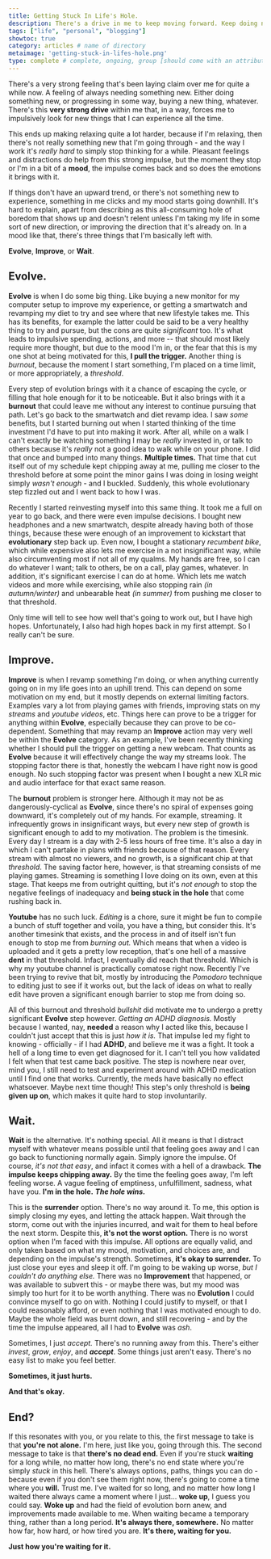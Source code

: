```yaml
---
title: Getting Stuck In Life's Hole.
description: There's a drive in me to keep moving forward. Keep doing new things. Never stop moving. Or else I'll drown in the hole I made for myself.
tags: ["life", "personal", "blogging"]
showtoc: true
category: articles # name of directory
metaimage: 'getting-stuck-in-lifes-hole.png'
type: complete # complete, ongoing, group [should come with an attribute (partAmnt)]
---
```


There's a very strong feeling that's been laying claim over me for quite a while now. 
A feeling of always needing something new. Either doing something new, or progressing in some way,
buying a new thing, whatever. There's this **very strong drive** within me that, in a way, forces
me to impulsively look for new things that I can experience all the time.

This ends up making relaxing quite a lot harder, because if I'm relaxing, then there's not really
something new that I'm going through - and the way I work it's _really hard_ to simply stop thinking
for a while. Pleasant feelings and distractions do help from this strong impulse, but the moment they 
stop or I'm in a bit of a **mood**, the impulse comes back and so does the emotions it brings with it.

If things don't have an upward trend, or there's not something new to experience, something in me clicks
and my mood starts going downhill. It's hard to explain, apart from describing as this all-consuming hole
of boredom that shows up and doesn't relent unless I'm taking my life in some sort of new direction, or
improving the direction that it's already on. In a mood like that, there's three things that I'm basically left with.

**Evolve**, **Improve**, or **Wait**.

## Evolve.

**Evolve** is when I do some big thing. Like buying a new monitor for my computer setup to improve my experience,
or getting a smartwatch and revamping my diet to try and see where that new lifestyle takes me. This has its benefits,
for example the latter could be said to be a very healthy thing to try and pursue, but the cons are quite _significant_ too.
It's what leads to impulsive spending, actions, and more -- that should most likely require more thought, but due to the 
mood I'm in, or the fear that this is my one shot at being motivated for this, **I pull the trigger.** Another thing is 
_burnout_, because the moment I start something, I'm placed on a time limit, or more appropriately, a _threshold_.

Every step of evolution brings with it a chance of escaping the cycle, or filling that hole enough for it to be noticeable.
But it also brings with it a **burnout** that could leave me without any interest to continue pursuing that path. Let's go back
to the smartwatch and diet revamp idea. I saw _some_ benefits, but I started burning out when I started thinking of the time 
investment I'd have to put into making it work. After all, while on a walk I can't exactly be watching something I may be _really_
invested in, or talk to others because it's _really_ not a good idea to walk while on your phone. I did that once and bumped into
many things. **Multiple times.** That time that cut itself out of my schedule kept chipping away at me, pulling me closer to the 
threshold before at some point the minor gains I was doing in losing weight simply _wasn't enough_ - and I buckled. Suddenly, this
whole evolutionary step fizzled out and I went back to how I was.

Recently I started reinvesting myself into this same thing. It took me a full on year to go back, and there were even impulse decisions.
I bought new headphones and a new smartwatch, despite already having both of those things, because these were enough of an improvement to
kickstart that **evolutionary** step back up. Even now, I bought a stationary _recumbent bike_, which while expensive also lets me 
exercise in a not insignificant way, while also circumventing most if not all of my qualms. My hands are free, so I can do whatever I want;
talk to others, be on a call, play games, whatever. In addition, it's significant exercise I can do at home. Which lets me watch videos and 
more while exercising, while also stopping rain _(in autumn/winter)_ and unbearable heat _(in summer)_ from pushing me closer to that threshold.

Only time will tell to see how well that's going to work out, but I have high hopes. Unfortunately, I also had high hopes back in my first attempt.
So I really can't be sure.

## Improve.

**Improve** is when I revamp something I'm doing, or when anything currently going on in my life goes into an uphill trend. This can depend on 
some motivation on my end, but it mostly depends on external limiting factors. Examples vary a lot from playing games with friends, improving 
stats on my _streams_ and _youtube videos_, etc. Things here can prove to be a trigger for anything within **Evolve**, especially because they 
can prove to be co-dependent. Something that may revamp an **Improve** action may very well be within the **Evolve** category. As an example,
I've been recently thinking whether I should pull the trigger on getting a new webcam. That counts as **Evolve** because it will effectively
change the way my streams look. The stopping factor there is that, honestly the webcam I have right now is good enough. No such stopping factor was
present when I bought a new XLR mic and audio interface for that exact same reason.

The **burnout** problem is stronger here. Although it may not be as dangerously-cyclical as **Evolve**, since there's no spiral of expenses going downward,
it's completely out of my hands. For example, streaming. It infrequently grows in insignificant ways, but every new step of growth is significant enough
to add to my motivation. The problem is the timesink. Every day I stream is a day with 2-5 less hours of free time. It's also a day in which I can't partake
in plans with friends because of that reason. Every stream with almost no viewers, and no growth, is a significant chip at that _threshold_. The saving factor
here, however, is that streaming consists of me playing games. Streaming is something I love doing on its own, even at this stage. That keeps me from outright 
quitting, but it's _not enough_ to stop the negative feelings of inadequacy and **being stuck in the hole** that come rushing back in.

**Youtube** has no such luck. _Editing_ is a chore, sure it might be fun to compile a bunch of stuff together and voila, you have a thing, but consider this.
It's another timesink that exists, and the process in and of itself isn't fun enough to stop me from _burning out._ Which means that when a video is uploaded
and it gets a pretty low reception, that's one hell of a massive **dent** in that threshold. Infact, I eventually did reach that threshold. Which is why my
youtube channel is practically comatose right now. Recently I've been trying to revive that bit, mostly by introducing the _Pomodoro_ technique to editing
just to see if it works out, but the lack of ideas on what to really edit have proven a significant enough barrier to stop me from doing so.

All of this burnout and threshold _bullshit_ did motivate me to undergo a pretty significant **Evolve** step however. _Getting an ADHD diagnosis._ Mostly
because I wanted, nay, **needed** a reason why I acted like this, because I couldn't just accept that this is just _how it is._ That impulse led my fight
to knowing - officially - if I had **ADHD**, and believe me it was a fight. It took a hell of a long time to even get diagnosed for it. I can't tell you
how validated I felt when that test came back positive. The step is nowhere near over, mind you, I still need to test and experiment around with ADHD 
medication until I find one that works. Currently, the meds have basically no effect whatsoever. Maybe next time though! This step's only threshold is
**being given up on**, which makes it quite hard to stop involuntarily.

## Wait.

**Wait** is the alternative. It's nothing special. All it means is that I distract myself with whatever means possible until that feeling goes away and I can go
back to functioning normally again. Simply ignore the impulse. Of course, _it's not that easy_, and infact it comes with a hell of a drawback. **The impulse keeps chipping away.** By the time the feeling goes away, I'm left feeling worse. A vague feeling of emptiness, unfulfillment, sadness, what have you. **I'm in the hole.** _**The hole wins.**_

This is the **surrender** option. There's no way around it. To me, this option is simply closing my eyes, and letting the attack happen. Wait through the storm, come out with the injuries incurred, and wait for them to heal before the next storm. Despite this, **it's not the worst option.** There is no worst option when I'm faced with this impulse. All options are equally valid, and only taken based on what my mood, motivation, and choices are, and depending on the impulse's strength. Sometimes, **it's okay to surrender.** To just close your eyes and sleep it off. I'm going to be waking up worse, _but I couldn't do anything else._ There was no **Improvement** that happened, or was available to subvert this - or maybe there was, but my mood was simply too hurt for it to be worth anything. There was no **Evolution** I could convince myself to go on with. Nothing I could justify to myself, or that I could reasonably afford, or even nothing that I was motivated enough to do. Maybe the whole field was burnt down, and still recovering - and by the time the impulse appeared, all I had to **Evolve** was _ash_.

Sometimes, I just _accept._ There's no running away from this. There's either _invest_, _grow_, _enjoy_, and **_accept_**. Some things just aren't easy. There's no easy list to make you feel better.

**Sometimes, it just hurts.**

**And that's okay.**

## End?

If this resonates with you, or you relate to this, the first message to take is that **you're not alone.** I'm here, just like you, going through this. The second message to take is that **there's no dead end.** Even if you're stuck **waiting** for a long while, no matter how long, there's no end state where you're simply _stuck_ in this hell. There's always options, paths, things you can do - because even if you don't see them right now, there's going to come a time where you **will.** Trust me. I've waited for so long, and no matter how long I waited there always came a moment where I just... **woke up**, I guess you could say. **Woke up** and had the field of evolution born anew, and improvements made available to me. When waiting became a temporary thing, rather than a long period. **It's always there, somewhere.** No matter how far, how hard, or how tired you are. **It's there, waiting for you.**

**Just how you're waiting for it.**


